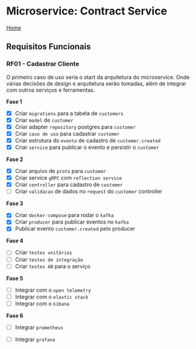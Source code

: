 # Microservice: Contract Service

[Home](../README.md)

## Requisitos Funcionais

### RF01 - Cadastrar Cliente

O primeiro caso de uso seria o start da arquitetura do microservice. Onde várias
decisões de design e arquitetura serão tomadas, além de integrar com outros serviços e ferramentas.

**Fase 1**
- [x] Criar `migrations` para a tabela de `customers`
- [x] Criar `model` de `customer`
- [x] Criar adapter `repository` postgres para `customer`
- [x] Criar `caso de uso` para cadastrar `customer`
- [x] Criar estrutura do `evento` de cadastro de `customer.created`
- [x] Criar `service` para publicar o evento e persistir o `customer`

**Fase 2**
- [x] Criar arquivo de `proto` para `customer`
- [x] Criar service `gRPC` com `reflection service`
- [x] Criar `controller` para cadastro de `customer`
- [ ] Criar `validacao` de dados no `request` do `customer` controller

**Fase 3**
- [x] Criar `docker-compose` para rodar o `kafka`
- [x] Criar `producer` para publicar eventos no `kafka`
- [x] Publicar evento `customer.created` pelo producer

**Fase 4**
- [ ] Criar `testes unitários`
- [ ] Criar `testes de integração`
- [ ] Criar `testes AB` para o serviço

**Fase 5**
- [ ] Integrar com o `open telemetry`
- [ ] Integrar com o `elastic stack`
- [ ] Integrar com o `kibana`

**Fase 6**
- [ ] Integrar `prometheus`
- [ ] Integrar `grafana`

